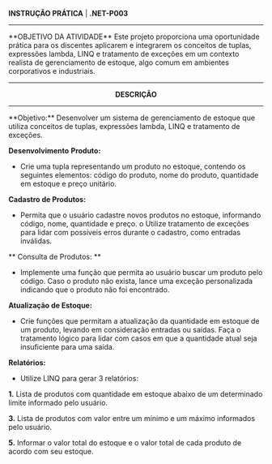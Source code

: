**INSTRUÇÃO PRÁTICA**   | **.NET-P003**
<hr>
**OBJETIVO DA ATIVIDADE**
Este projeto proporciona uma oportunidade prática para os discentes aplicarem e integrarem os conceitos de tuplas, expressões lambda, LINQ e tratamento de exceções em um contexto realista de gerenciamento de estoque, algo comum em ambientes corporativos e industriais.
<hr>

**<center>DESCRIÇÃO</center>**
<hr>
**Objetivo:**
Desenvolver um sistema de gerenciamento de estoque que utiliza conceitos de tuplas, expressões lambda, LINQ e tratamento de exceções.

**Desenvolvimento**
**Produto:**
- Crie uma tupla representando um produto no estoque, contendo os 
seguintes elementos: código do produto, nome do produto, quantidade 
em estoque e preço unitário.

**Cadastro de Produtos:**
- Permita que o usuário cadastre novos produtos no estoque, informando código, nome, quantidade e preço.
o Utilize tratamento de exceções para lidar com possíveis erros durante o cadastro, como entradas inválidas.

** Consulta de Produtos:
**
- Implemente uma função que permita ao usuário buscar um produto pelo código. Caso o produto não exista, lance uma exceção personalizada indicando que o produto não foi encontrado.

**Atualização de Estoque:**
- Crie funções que permitam a atualização da quantidade em estoque de um produto, levando em consideração entradas ou saídas. Faça o tratamento lógico para lidar com casos em que a quantidade atual seja insuficiente para uma saída.

**Relatórios:**
- Utilize LINQ para gerar 3 relatórios:

**1.** Lista de produtos com quantidade em estoque abaixo de um determinado limite informado pelo usuário.

**3.** Lista de produtos com valor entre um mínimo e um máximo informados pelo usuário.

**5.** Informar o valor total do estoque e o valor total de cada produto de acordo com seu estoque.


